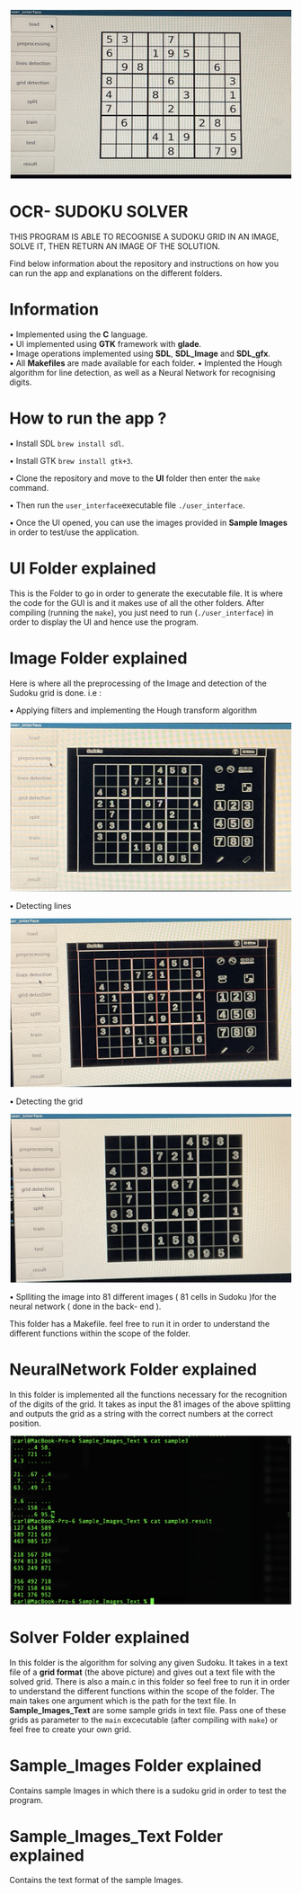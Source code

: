 <p align="center">
<img src="assets/OCR.gif" style="width: 500px; height: 300px;"/>
</p>


# OCR- SUDOKU SOLVER
THIS PROGRAM IS ABLE TO RECOGNISE A SUDOKU GRID IN AN IMAGE, SOLVE IT, THEN RETURN AN IMAGE OF THE SOLUTION.

Find below information about the repository and instructions on how you can run the app and explanations on the different folders.

# Information
  • Implemented using the **C** language.  
  • UI implemented using **GTK** framework with **glade**.  
  • Image operations implemented using **SDL**, **SDL_Image** and **SDL_gfx**.  
  • All **Makefiles** are made available for each folder.
  • Implented the Hough algorithm for line detection, as well as a Neural Network for recognising digits.  
	
# How to run the app ?
• Install SDL ```brew install sdl```.

• Install GTK ```brew install gtk+3```.

• Clone the repository and move to the **UI** folder then enter the ```make``` command.

• Then run the ```user_interface```executable file ```./user_interface```. 

• Once the UI opened, you can use the images provided in **Sample Images** in order to test/use the application.


# UI Folder explained
This is the Folder to go in order to generate the executable file. It is where the code for the GUI is and it makes use of all the other folders. After compiling (running the ```make```), you just need to run (```./user_interface```) in order to display the UI and hence use the program.
	
# Image Folder explained
Here is where all the preprocessing of the Image and detection of the Sudoku grid is done. i.e :

• Applying filters and implementing the Hough transform algorithm
	<p align="center">
	<img src="assets/preprocessing.jpeg" style="width: 500px; height: 300px;"/>
	</p>

• Detecting lines
	<p align="center">
	<img src="assets/line-detection.jpeg" style="width: 500px; height: 300px;"/>
	</p>

• Detecting the grid
	<p align="center">
	<img src="assets/grid-detection.jpeg" style="width: 500px; height: 300px;"/>
	</p>

• Splliting the image into 81 different images ( 81 cells in Sudoku )for the neural network ( done in the back- end ).


This folder has a Makefile. feel free to run it in order to understand the different functions within the scope of the folder.

# NeuralNetwork Folder explained
In this folder is implemented all the functions necessary for the recognition of the digits of the grid. It takes as input the 81 images of the above splitting and outputs the grid as a string with the correct numbers at the correct position.
	<p align="center">
	<img src="assets/grid-as-string.png" style="width: 500px; height: 300px;"/>
	</p>

# Solver Folder explained
In this folder is the algorithm for solving any given Sudoku. It takes in a text file of a **grid format** (the above picture) and gives out a text file with the solved grid. There is also a main.c in this folder so feel free to run it in order to understand the different functions within the scope of the folder. The main takes one argument which is the path for the text file. In **Sample_Images_Text** are some sample grids in text file. Pass one of these grids as parameter  to the ```main``` excecutable (after compiling with ```make```) or feel free to create your own grid.
  
  
# Sample_Images Folder explained
Contains sample Images in which there is a sudoku grid in order to test the program.

# Sample_Images_Text Folder explained
Contains the text format of the sample Images.

  
